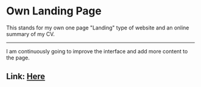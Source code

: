 # Own Landing Page
This stands for my own one page "Landing" type of website and an online summary of my CV.

---
I am continuously going to improve the interface and add more content to the page.

<h2>Link: <a href="http://mihaivisu.github.io">Here</a></h2>
